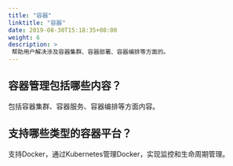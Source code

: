 ```yaml
---
title: "容器"
linktitle: "容器"
date: 2019-08-30T15:18:35+08:00
weight: 6
description: >
 帮助用户解决涉及容器集群、容器部署、容器编排等方面的。
---
```




## 容器管理包括哪些内容？

包括容器集群、容器服务、容器编排等方面内容。

## 支持哪些类型的容器平台？

支持Docker，通过Kubernetes管理Docker，实现监控和生命周期管理。
